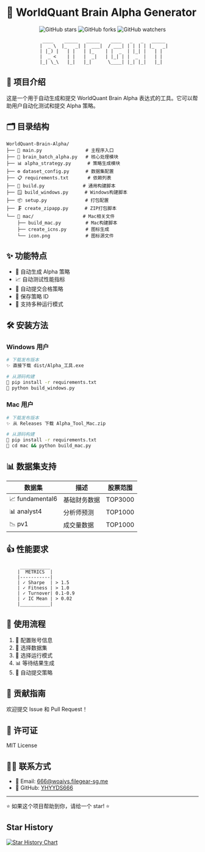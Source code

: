 # 🚀 WorldQuant Brain Alpha Generator

<div align="center">

![GitHub stars](https://img.shields.io/github/stars/YHYYDS666/WorldQuant-Brain-Alpha?style=social)
![GitHub forks](https://img.shields.io/github/forks/YHYYDS666/WorldQuant-Brain-Alpha?style=social)
![GitHub watchers](https://img.shields.io/github/watchers/YHYYDS666/WorldQuant-Brain-Alpha?style=social)

```
  ____    _____   _____    ____   _   _   _____ 
 |  _ \  |_   _| |  ___|  / ___| | | | | |_   _|
 | |_) |   | |   | |_    | |  _  | |_| |   | |  
 |  _ <    | |   |  _|   | |_| | |  _  |   | |  
 |_| \_\   |_|   |_|      \____| |_| |_|   |_|  
```

</div>

## 📖 项目介绍
这是一个用于自动生成和提交 WorldQuant Brain Alpha 表达式的工具。它可以帮助用户自动化测试和提交 Alpha 策略。

## 🗂️ 目录结构
```
WorldQuant-Brain-Alpha/
├── 📜 main.py                # 主程序入口
├── 🧠 brain_batch_alpha.py   # 核心处理模块
├── 📊 alpha_strategy.py      # 策略生成模块
├── ⚙️ dataset_config.py      # 数据集配置
├── 📋 requirements.txt       # 依赖列表
├── 🔨 build.py              # 通用构建脚本
├── 🪟 build_windows.py      # Windows构建脚本
├── 📦 setup.py              # 打包配置
├── 🗜️ create_zipapp.py      # ZIP打包脚本
└── 🍎 mac/                  # Mac相关文件
    ├── build_mac.py         # Mac构建脚本
    ├── create_icns.py       # 图标生成
    └── icon.png             # 图标源文件
```

## ✨ 功能特点
- 🤖 自动生成 Alpha 策略
- 📈 自动测试性能指标
- 🚀 自动提交合格策略
- 💾 保存策略 ID
- 🔄 支持多种运行模式

## 🛠️ 安装方法

### Windows 用户
```bash
# 下载发布版本
✨ 直接下载 dist/Alpha_工具.exe

# 从源码构建
🔨 pip install -r requirements.txt
🚀 python build_windows.py
```

### Mac 用户
```bash
# 下载发布版本
✨ 从 Releases 下载 Alpha_Tool_Mac.zip

# 从源码构建
🔨 pip install -r requirements.txt
🚀 cd mac && python build_mac.py
```

## 📊 数据集支持
| 数据集 | 描述 | 股票范围 |
|--------|------|----------|
| 📈 fundamental6 | 基础财务数据 | TOP3000 |
| 📊 analyst4 | 分析师预测 | TOP1000 |
| 📉 pv1 | 成交量数据 | TOP1000 |

## 👍 性能要求
```
     ___________
    |  METRICS  |
    |-----------|
    | ✓ Sharpe  | > 1.5
    | ✓ Fitness | > 1.0
    | ✓ Turnover| 0.1-0.9
    | ✓ IC Mean | > 0.02
    |___________|
```

## 🎯 使用流程
1. 📝 配置账号信息
2. 🎲 选择数据集
3. 🔄 选择运行模式
4. 📊 等待结果生成
5. 🚀 自动提交策略

## 🤝 贡献指南
欢迎提交 Issue 和 Pull Request！

## 📄 许可证
MIT License

## 👨‍💻 联系方式
- 📧 Email: 666@woaiys.filegear-sg.me
- 🌟 GitHub: [YHYYDS666](https://github.com/YHYYDS666)

---

⭐ 如果这个项目帮助到你，请给一个 star! ⭐

## Star History

<a href="https://star-history.com/#WorldQuant-Brain-AlphaP/WorldQuant-Brain-AlphaP&Date">
 <picture>
   <source media="(prefers-color-scheme: dark)" srcset="https://api.star-history.com/svg?repos=WorldQuant-Brain-AlphaP/WorldQuant-Brain-AlphaP&type=Date&theme=dark" />
   <source media="(prefers-color-scheme: light)" srcset="https://api.star-history.com/svg?repos=WorldQuant-Brain-AlphaP/WorldQuant-Brain-AlphaP&type=Date" />
   <img alt="Star History Chart" src="https://api.star-history.com/svg?repos=WorldQuant-Brain-AlphaP/WorldQuant-Brain-AlphaP&type=Date" />
 </picture>
</a>